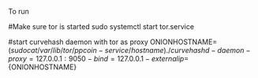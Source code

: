 To run

#Make sure tor is started
sudo systemctl start tor.service

#start curvehash daemon with tor as proxy
ONIONHOSTNAME=$(sudo cat /var/lib/tor/ppcoin-service/hostname)
./curvehashd -daemon -proxy=127.0.0.1:9050 -bind=127.0.0.1 -externalip=${ONIONHOSTNAME}
